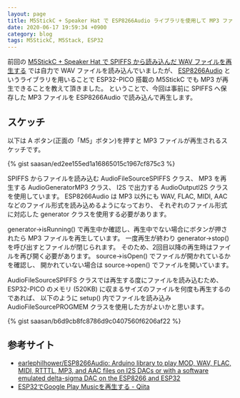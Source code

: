 ```yaml
---
layout: page
title: M5StickC + Speaker Hat で ESP8266Audio ライブラリを使用して MP3 ファイルを再生する
date: 2020-06-17 19:59:34 +0900
category: blog
tags: M5StickC, M5Stack, ESP32
---
```


前回の
[M5StickC + Speaker Hat で SPIFFS から読み込んだ WAV ファイルを再生する](/blog/2020/06/07/m5stickc-speaker-hat%E3%81%A7spiffs%E3%81%8B%E3%82%89%E8%AA%AD%E3%81%BF%E8%BE%BC%E3%82%93%E3%81%A0wav%E3%83%95%E3%82%A1%E3%82%A4%E3%83%AB%E3%82%92%E5%86%8D%E7%94%9F%E3%81%99%E3%82%8B.html)
では自力で WAV ファイルを読み込んでいましたが、
[ESP8266Audio](https://github.com/earlephilhower/ESP8266Audio)
というライブラリを用いることで ESP32-PICO 搭載の M5StickC でも MP3 が再生できることを教えて頂きました。
ということで、今回は事前に SPIFFS へ保存した MP3 ファイルを ESP8266Audio で読み込んで再生します。

## スケッチ

以下は A ボタン(正面の「M5」ボタン)を押すと MP3 ファイルが再生されるスケッチです。

{% gist saasan/ed2ee155ed1a16865015c1967cf875c3 %}

SPIFFS からファイルを読み込む AudioFileSourceSPIFFS クラス、
MP3 を再生する AudioGeneratorMP3 クラス、
I2S で出力する AudioOutputI2S クラスを使用しています。
ESP8266Audio は MP3 以外にも WAV, FLAC, MIDI, AAC などのファイル形式を読み込めるようになっており、
それぞれのファイル形式に対応した generator クラスを使用する必要があります。

generator->isRunning() で再生中か確認し、再生中でない場合にボタンが押されたら MP3 ファイルを再生しています。
一度再生が終わり generator->stop() を呼び出すとファイルが閉じられます。
そのため、2回目以降の再生時はファイルを再び開く必要があります。
source->isOpen() でファイルが開かれているかを確認し、
開かれていない場合は source->open() でファイルを開いています。

AudioFileSourceSPIFFS クラスでは再生する度にファイルを読み込むため、
ESP32-PICO のメモリ (520KB) に収まるサイズのファイルを何度も再生するのであれば、
以下のように setup() 内でファイルを読み込み
AudioFileSourcePROGMEM クラスを使用した方がよいかと思います。

{% gist saasan/b6d9cb8fc8786d9c0407560f6206af22 %}

## 参考サイト

- [earlephilhower/ESP8266Audio: Arduino library to play MOD, WAV, FLAC, MIDI, RTTTL, MP3, and AAC files on I2S DACs or with a software emulated delta-sigma DAC on the ESP8266 and ESP32](https://github.com/earlephilhower/ESP8266Audio)
- [ESP32でGoogle Play Musicを再生する - Qiita](https://qiita.com/odetarou/items/0f37ed2eeeb9bd051c0c)

